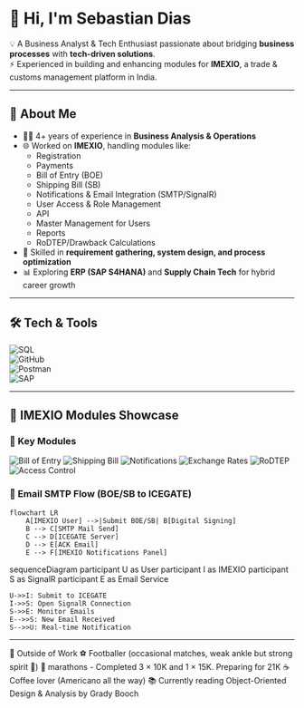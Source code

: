 # 👋 Hi, I'm Sebastian Dias  

💡 A Business Analyst & Tech Enthusiast passionate about bridging **business processes** with **tech-driven solutions**.  
⚡ Experienced in building and enhancing modules for **IMEXIO**, a trade & customs management platform in India.  

---

## 🚀 About Me  
- 🧑‍💻 4+ years of experience in **Business Analysis & Operations**  
- 🌐 Worked on **IMEXIO**, handling modules like:
  - Registration  
  - Payments  
  - Bill of Entry (BOE)  
  - Shipping Bill (SB)  
  - Notifications & Email Integration (SMTP/SignalR)  
  - User Access & Role Management  
  - API  
  - Master Management for Users  
  - Reports  
  - RoDTEP/Drawback Calculations  
- 🎯 Skilled in **requirement gathering, system design, and process optimization**  
- 📊 Exploring **ERP (SAP S4HANA)** and **Supply Chain Tech** for hybrid career growth 

---

## 🛠️ Tech & Tools  
![SQL](https://img.shields.io/badge/SQL-336791?style=for-the-badge&logo=postgresql&logoColor=white)  
![GitHub](https://img.shields.io/badge/GitHub-181717?style=for-the-badge&logo=github&logoColor=white)  
![Postman](https://img.shields.io/badge/Postman-FF6C37?style=for-the-badge&logo=postman&logoColor=white)  
![SAP](https://img.shields.io/badge/SAP-0FAAFF?style=for-the-badge&logo=sap&logoColor=white)  

---

## 📌 IMEXIO Modules Showcase  

### 🔹 Key Modules  
![Bill of Entry](https://img.shields.io/badge/Module-Bill_of_Entry-0A66C2?style=for-the-badge&logo=azuredevops&logoColor=white)
![Shipping Bill](https://img.shields.io/badge/Module-Shipping_Bill-ff6600?style=for-the-badge&logo=oracle&logoColor=white)
![Notifications](https://img.shields.io/badge/Feature-Email_Notifications-FF6C37?style=for-the-badge&logo=gmail&logoColor=white)
![Exchange Rates](https://img.shields.io/badge/Module-Exchange_Rates-00C853?style=for-the-badge&logo=googlefinance&logoColor=white)
![RoDTEP](https://img.shields.io/badge/Module-RoDTEP_%26_Drawback-512BD4?style=for-the-badge&logo=calculator&logoColor=white)
![Access Control](https://img.shields.io/badge/Feature-Role_Access_Management-009688?style=for-the-badge&logo=auth0&logoColor=white)

### 🔹 Email SMTP Flow (BOE/SB to ICEGATE)

```mermaid
flowchart LR
    A[IMEXIO User] -->|Submit BOE/SB| B[Digital Signing]
    B --> C[SMTP Mail Send]
    C --> D[ICEGATE Server]
    D --> E[ACK Email]
    E --> F[IMEXIO Notifications Panel]
```
sequenceDiagram
    participant U as User
    participant I as IMEXIO
    participant S as SignalR
    participant E as Email Service

    U->>I: Submit to ICEGATE
    I->>S: Open SignalR Connection
    S->>E: Monitor Emails
    E-->>S: New Email Received
    S-->>U: Real-time Notification

---

🌱 Outside of Work
⚽ Footballer (occasional matches, weak ankle but strong spirit 💪)
🏃 marathons - Completed 3 × 10K and 1 × 15K. Preparing for 21K
☕ Coffee lover (Americano all the way)
📚 Currently reading Object-Oriented Design & Analysis by Grady Booch
